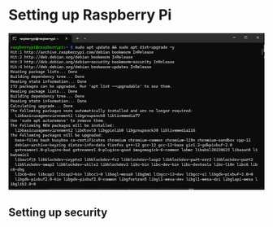 <h1>Setting up Raspberry Pi</h1>
 
 ![Image](/Raspberry%20Pi/Projects/Setting%20up%20Raspberry%20Pi/Pictures/Screenshot%202025-06-30%20204615.png)
<h2>Setting up security</h2>